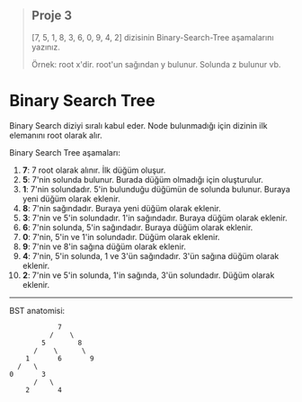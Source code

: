> ## Proje 3
> [7, 5, 1, 8, 3, 6, 0, 9, 4, 2] dizisinin Binary-Search-Tree aşamalarını yazınız.
> 
> Örnek: root x'dir. root'un sağından y bulunur. Solunda z bulunur vb.

# Binary Search Tree

Binary Search diziyi sıralı kabul eder.
Node bulunmadığı için dizinin ilk elemanını root olarak alır.

Binary Search Tree aşamaları:
1. **7**: 7 root olarak alınır. İlk düğüm oluşur.
2. **5**: 7'nin solunda bulunur. Burada düğüm olmadığı için oluşturulur.
3. **1**: 7'nin solundadır. 5'in bulunduğu düğümün de solunda bulunur. Buraya yeni düğüm olarak eklenir.
4. **8**: 7'nin sağındadır. Buraya yeni düğüm olarak eklenir.
5. **3**: 7'nin ve 5'in solundadır. 1'in sağındadır. Buraya düğüm olarak eklenir.
6. **6**: 7'nin solunda, 5'in sağındadır. Buraya düğüm olarak eklenir.
7. **0**: 7'nin, 5'in ve 1'in solundadır. Düğüm olarak eklenir.
8. **9**: 7'nin ve 8'in sağına düğüm olarak eklenir.
9. **4**: 7'nin, 5'in solunda, 1 ve 3'ün sağındadır. 3'ün sağına düğüm olarak eklenir.
10. **2**: 7'nin ve 5'in solunda, 1'in sağında, 3'ün solundadır. Düğüm olarak eklenir.

---

BST anatomisi:

```
            7
          /    \
        5        8
      /    \      \
    1       6       9
  /   \
0       3
      /   \
    2       4
```

